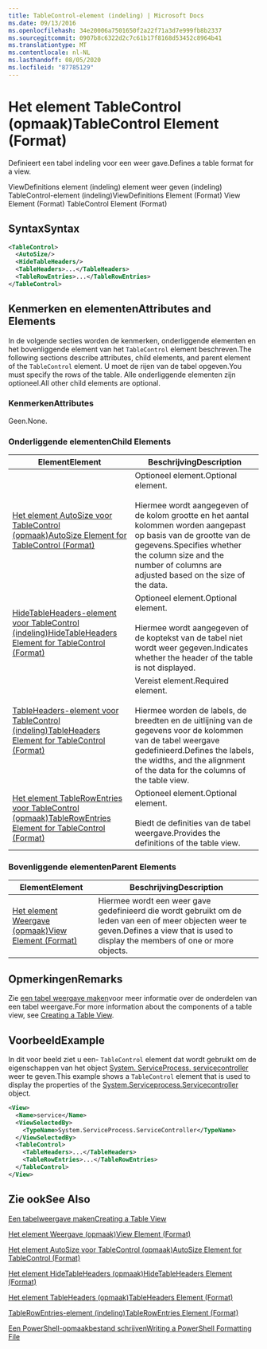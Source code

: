 ```yaml
---
title: TableControl-element (indeling) | Microsoft Docs
ms.date: 09/13/2016
ms.openlocfilehash: 34e20006a7501650f2a22f71a3d7e999fb8b2337
ms.sourcegitcommit: 0907b8c6322d2c7c61b17f8168d53452c8964b41
ms.translationtype: MT
ms.contentlocale: nl-NL
ms.lasthandoff: 08/05/2020
ms.locfileid: "87785129"
---
```

# <a name="tablecontrol-element-format"></a><span data-ttu-id="0688d-102">Het element TableControl (opmaak)</span><span class="sxs-lookup"><span data-stu-id="0688d-102">TableControl Element (Format)</span></span>

<span data-ttu-id="0688d-103">Definieert een tabel indeling voor een weer gave.</span><span class="sxs-lookup"><span data-stu-id="0688d-103">Defines a table format for a view.</span></span>

<span data-ttu-id="0688d-104">ViewDefinitions element (indeling) element weer geven (indeling) TableControl-element (indeling)</span><span class="sxs-lookup"><span data-stu-id="0688d-104">ViewDefinitions Element (Format) View Element (Format) TableControl Element (Format)</span></span>

## <a name="syntax"></a><span data-ttu-id="0688d-105">Syntax</span><span class="sxs-lookup"><span data-stu-id="0688d-105">Syntax</span></span>

```xml
<TableControl>
  <AutoSize/>
  <HideTableHeaders/>
  <TableHeaders>...</TableHeaders>
  <TableRowEntries>...</TableRowEntries>
</TableControl>

```

## <a name="attributes-and-elements"></a><span data-ttu-id="0688d-106">Kenmerken en elementen</span><span class="sxs-lookup"><span data-stu-id="0688d-106">Attributes and Elements</span></span>

<span data-ttu-id="0688d-107">In de volgende secties worden de kenmerken, onderliggende elementen en het bovenliggende element van het `TableControl` element beschreven.</span><span class="sxs-lookup"><span data-stu-id="0688d-107">The following sections describe attributes, child elements, and parent element of the `TableControl` element.</span></span> <span data-ttu-id="0688d-108">U moet de rijen van de tabel opgeven.</span><span class="sxs-lookup"><span data-stu-id="0688d-108">You must specify the rows of the table.</span></span> <span data-ttu-id="0688d-109">Alle onderliggende elementen zijn optioneel.</span><span class="sxs-lookup"><span data-stu-id="0688d-109">All other child elements are optional.</span></span>

### <a name="attributes"></a><span data-ttu-id="0688d-110">Kenmerken</span><span class="sxs-lookup"><span data-stu-id="0688d-110">Attributes</span></span>

<span data-ttu-id="0688d-111">Geen.</span><span class="sxs-lookup"><span data-stu-id="0688d-111">None.</span></span>

### <a name="child-elements"></a><span data-ttu-id="0688d-112">Onderliggende elementen</span><span class="sxs-lookup"><span data-stu-id="0688d-112">Child Elements</span></span>

|<span data-ttu-id="0688d-113">Element</span><span class="sxs-lookup"><span data-stu-id="0688d-113">Element</span></span>|<span data-ttu-id="0688d-114">Beschrijving</span><span class="sxs-lookup"><span data-stu-id="0688d-114">Description</span></span>|
|-------------|-----------------|
|[<span data-ttu-id="0688d-115">Het element AutoSize voor TableControl (opmaak)</span><span class="sxs-lookup"><span data-stu-id="0688d-115">AutoSize Element for TableControl (Format)</span></span>](./autosize-element-for-tablecontrol-format.md)|<span data-ttu-id="0688d-116">Optioneel element.</span><span class="sxs-lookup"><span data-stu-id="0688d-116">Optional element.</span></span><br /><br /> <span data-ttu-id="0688d-117">Hiermee wordt aangegeven of de kolom grootte en het aantal kolommen worden aangepast op basis van de grootte van de gegevens.</span><span class="sxs-lookup"><span data-stu-id="0688d-117">Specifies whether the column size and the number of columns are adjusted based on the size of the data.</span></span>|
|[<span data-ttu-id="0688d-118">HideTableHeaders-element voor TableControl (indeling)</span><span class="sxs-lookup"><span data-stu-id="0688d-118">HideTableHeaders Element for TableControl (Format)</span></span>](./hidetableheaders-element-format.md)|<span data-ttu-id="0688d-119">Optioneel element.</span><span class="sxs-lookup"><span data-stu-id="0688d-119">Optional element.</span></span><br /><br /> <span data-ttu-id="0688d-120">Hiermee wordt aangegeven of de koptekst van de tabel niet wordt weer gegeven.</span><span class="sxs-lookup"><span data-stu-id="0688d-120">Indicates whether the header of the table is not displayed.</span></span>|
|[<span data-ttu-id="0688d-121">TableHeaders-element voor TableControl (indeling)</span><span class="sxs-lookup"><span data-stu-id="0688d-121">TableHeaders Element for TableControl (Format)</span></span>](./tableheaders-element-format.md)|<span data-ttu-id="0688d-122">Vereist element.</span><span class="sxs-lookup"><span data-stu-id="0688d-122">Required element.</span></span><br /><br /> <span data-ttu-id="0688d-123">Hiermee worden de labels, de breedten en de uitlijning van de gegevens voor de kolommen van de tabel weergave gedefinieerd.</span><span class="sxs-lookup"><span data-stu-id="0688d-123">Defines the labels, the widths, and the alignment of the data for the columns of the table view.</span></span>|
|[<span data-ttu-id="0688d-124">Het element TableRowEntries voor TableControl (opmaak)</span><span class="sxs-lookup"><span data-stu-id="0688d-124">TableRowEntries Element for TableControl (Format)</span></span>](./tablerowentries-element-for-tablecontrol-format.md)|<span data-ttu-id="0688d-125">Optioneel element.</span><span class="sxs-lookup"><span data-stu-id="0688d-125">Optional element.</span></span><br /><br /> <span data-ttu-id="0688d-126">Biedt de definities van de tabel weergave.</span><span class="sxs-lookup"><span data-stu-id="0688d-126">Provides the definitions of the table view.</span></span>|

### <a name="parent-elements"></a><span data-ttu-id="0688d-127">Bovenliggende elementen</span><span class="sxs-lookup"><span data-stu-id="0688d-127">Parent Elements</span></span>

|<span data-ttu-id="0688d-128">Element</span><span class="sxs-lookup"><span data-stu-id="0688d-128">Element</span></span>|<span data-ttu-id="0688d-129">Beschrijving</span><span class="sxs-lookup"><span data-stu-id="0688d-129">Description</span></span>|
|-------------|-----------------|
|[<span data-ttu-id="0688d-130">Het element Weergave (opmaak)</span><span class="sxs-lookup"><span data-stu-id="0688d-130">View Element (Format)</span></span>](./view-element-format.md)|<span data-ttu-id="0688d-131">Hiermee wordt een weer gave gedefinieerd die wordt gebruikt om de leden van een of meer objecten weer te geven.</span><span class="sxs-lookup"><span data-stu-id="0688d-131">Defines a view that is used to display the members of one or more objects.</span></span>|

## <a name="remarks"></a><span data-ttu-id="0688d-132">Opmerkingen</span><span class="sxs-lookup"><span data-stu-id="0688d-132">Remarks</span></span>

<span data-ttu-id="0688d-133">Zie [een tabel weergave maken](./creating-a-table-view.md)voor meer informatie over de onderdelen van een tabel weergave.</span><span class="sxs-lookup"><span data-stu-id="0688d-133">For more information about the components of a table view, see [Creating a Table View](./creating-a-table-view.md).</span></span>

## <a name="example"></a><span data-ttu-id="0688d-134">Voorbeeld</span><span class="sxs-lookup"><span data-stu-id="0688d-134">Example</span></span>

<span data-ttu-id="0688d-135">In dit voor beeld ziet u een- `TableControl` element dat wordt gebruikt om de eigenschappen van het object [System. ServiceProcess. servicecontroller](/dotnet/api/System.ServiceProcess.ServiceController) weer te geven.</span><span class="sxs-lookup"><span data-stu-id="0688d-135">This example shows a `TableControl` element that is used to display the properties of the [System.Serviceprocess.Servicecontroller](/dotnet/api/System.ServiceProcess.ServiceController) object.</span></span>

```xml
<View>
  <Name>service</Name>
  <ViewSelectedBy>
    <TypeName>System.ServiceProcess.ServiceController</TypeName>
  </ViewSelectedBy>
  <TableControl>
    <TableHeaders>...</TableHeaders>
    <TableRowEntries>...</TableRowEntries>
  </TableControl>
</View>

```

## <a name="see-also"></a><span data-ttu-id="0688d-136">Zie ook</span><span class="sxs-lookup"><span data-stu-id="0688d-136">See Also</span></span>

[<span data-ttu-id="0688d-137">Een tabelweergave maken</span><span class="sxs-lookup"><span data-stu-id="0688d-137">Creating a Table View</span></span>](./creating-a-table-view.md)

[<span data-ttu-id="0688d-138">Het element Weergave (opmaak)</span><span class="sxs-lookup"><span data-stu-id="0688d-138">View Element (Format)</span></span>](./view-element-format.md)

[<span data-ttu-id="0688d-139">Het element AutoSize voor TableControl (opmaak)</span><span class="sxs-lookup"><span data-stu-id="0688d-139">AutoSize Element for TableControl (Format)</span></span>](./autosize-element-for-tablecontrol-format.md)

[<span data-ttu-id="0688d-140">Het element HideTableHeaders (opmaak)</span><span class="sxs-lookup"><span data-stu-id="0688d-140">HideTableHeaders Element (Format)</span></span>](./hidetableheaders-element-format.md)

[<span data-ttu-id="0688d-141">Het element TableHeaders (opmaak)</span><span class="sxs-lookup"><span data-stu-id="0688d-141">TableHeaders Element (Format)</span></span>](./tableheaders-element-format.md)

[<span data-ttu-id="0688d-142">TableRowEntries-element (indeling)</span><span class="sxs-lookup"><span data-stu-id="0688d-142">TableRowEntries Element (Format)</span></span>](./tablerowentries-element-for-tablecontrol-format.md)

[<span data-ttu-id="0688d-143">Een PowerShell-opmaakbestand schrijven</span><span class="sxs-lookup"><span data-stu-id="0688d-143">Writing a PowerShell Formatting File</span></span>](./writing-a-powershell-formatting-file.md)
